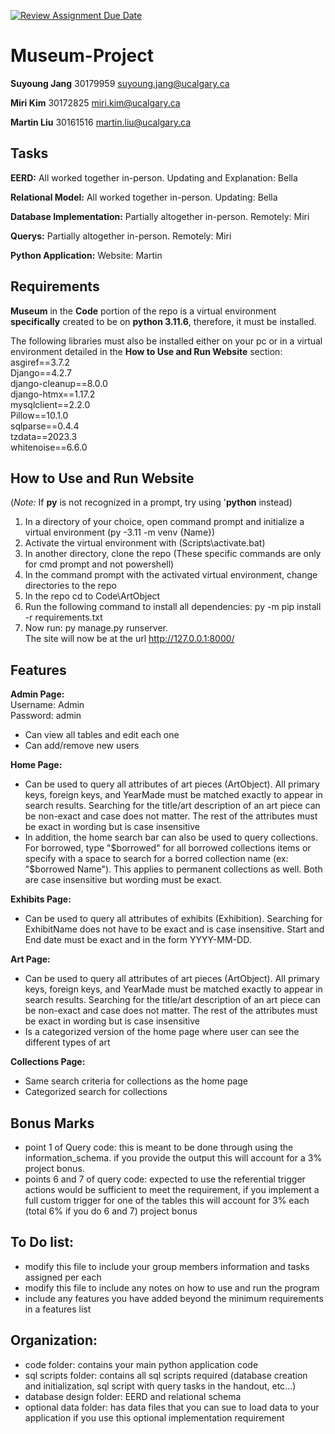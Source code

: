 [![Review Assignment Due Date](https://classroom.github.com/assets/deadline-readme-button-24ddc0f5d75046c5622901739e7c5dd533143b0c8e959d652212380cedb1ea36.svg)](https://classroom.github.com/a/oWm-EAsM)
# Museum-Project
**Suyoung Jang**  30179959  suyoung.jang@ucalgary.ca

**Miri Kim**      30172825  miri.kim@ucalgary.ca 

**Martin Liu**    30161516  martin.liu@ucalgary.ca

## Tasks
**EERD:** All worked together in-person. Updating and Explanation: Bella

**Relational Model:** All worked together in-person. Updating: Bella

**Database Implementation:** Partially altogether in-person. Remotely: Miri

**Querys:** Partially altogether in-person. Remotely: Miri

**Python Application:** Website: Martin

## Requirements
**Museum** in the **Code** portion of the repo is a virtual environment **specifically** created to be on **python 3.11.6**, therefore, it must be installed.

The following libraries must also be installed either on your pc or in a virtual environment detailed in the **How to Use and Run Website** section:\
asgiref==3.7.2\
Django==4.2.7\
django-cleanup==8.0.0\
django-htmx==1.17.2\
mysqlclient==2.2.0\
Pillow==10.1.0\
sqlparse==0.4.4\
tzdata==2023.3\
whitenoise==6.6.0

##  How to Use and Run Website 
(*Note:* If **py** is not recognized in a prompt, try using '**python** instead)
1) In a directory of your choice, open command prompt and initialize a virtual environment (py -3.11 -m venv {Name})
2) Activate the virtual environment with (Scripts\activate.bat)
3) In another directory, clone the repo (These specific commands are only for cmd prompt and not powershell)
4) In the command prompt with the activated virtual environment, change directories to the repo
5) In the repo cd to Code\ArtObject
6) Run the following command to install all dependencies: py -m pip install -r requirements.txt  
7) Now run: py manage.py runserver.\
   The site will now be at the url http://127.0.0.1:8000/ 

## Features
**Admin Page:**\
  Username: Admin\
  Password: admin

  - Can view all tables and edit each one
  - Can add/remove new users

**Home Page:**
  - Can be used to query all attributes of art pieces (ArtObject). All primary keys, foreign keys, and YearMade must be matched exactly to appear in search results. Searching for the title/art description of an art piece can be non-exact and case does not matter. The rest of the attributes must be exact in wording but is case insensitive
  - In addition, the home search bar can also be used to query collections. For borrowed, type "$borrowed" for all borrowed collections items or specify with a space to search for a borred collection name (ex: "$borrowed Name"). This applies to permanent collections as well. Both are case insensitive but wording must be exact.

**Exhibits Page:**
  - Can be used to query all attributes of exhibits (Exhibition). Searching for ExhibitName does not have to be exact and is case insensitive. Start and End date must be exact and in the form YYYY-MM-DD.

**Art Page:**
  - Can be used to query all attributes of art pieces (ArtObject). All primary keys, foreign keys, and YearMade must be matched exactly to appear in search results. Searching for the title/art description of an art piece can be non-exact and case does not matter. The rest of the attributes must be exact in wording but is case insensitive
  - Is a categorized version of the home page where user can see the different types of art

**Collections Page:**
  - Same search criteria for collections as the home page
  - Categorized search for collections

## Bonus Marks
- point 1 of Query code: this is meant to be done through using the information_schema. if you provide the output this will account for a 3% project bonus.
- points 6 and 7 of query code: expected to use the referential trigger actions would be sufficient to meet the requirement, if you implement a full custom trigger for one of the tables this will account for 3% each (total 6% if you do 6 and 7) project bonus

## To Do list:
- modify this file to include your group members information and tasks assigned per each
- modify this file to include any notes on how to use and run the program
- include any features you have added beyond the minimum requirements in a features list

## Organization:
- code folder: contains your main python application code
- sql scripts folder: contains all sql scripts required (database creation and initialization, sql script with query tasks in the handout, etc...)
- database design folder: EERD and relational schema
- optional data folder: has data files that you can sue to load data to your application if you use this optional implementation requirement
